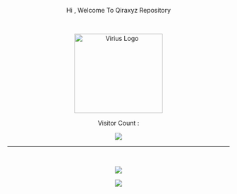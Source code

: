 <p align="center" weight="500" size="1000">Hi , Welcome To Qiraxyz Repository</p>
<br>
<p align="center"><a href="http://qira.eu.org" target="_blank"><img src="https://i.ibb.co/gt8XvvN/logo-viriustrade.png" width="200" height="180" alt="Virius Logo">
<!--   <img src="" width="200" height="180" alt="Virius Logo"> -->
  </a></p>
<p align="center">Visitor Count :</p>
<p align="center"><img src="https://profile-counter.glitch.me/qiraxyz/count.svg"></p>
<hr>
<br>
<p align="center"><img src="https://github-readme-stats-git-masterrstaa-rickstaa.vercel.app/api?username=qiraxyz&show_icons=true&theme=gotham"></p>
<p align="center"><img src="https://github-readme-stats-git-masterrstaa-rickstaa.vercel.app/api/top-langs/?username=qiraxyz&theme=gotham&layout=compact"></p>
